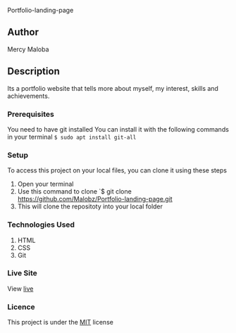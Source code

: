 

 Portfolio-landing-page
## Author
Mercy Maloba
## Description
Its a portfolio website that tells more about myself, my interest, skills and achievements.
### Prerequisites
You need to have git installed
You can install it with the following commands in your terminal
`$ sudo apt install git-all`
### Setup
To access this project on your local files, you can clone it using these steps
1. Open your terminal
1. Use this command to clone `$ git clone https://github.com/Malobz/Portfolio-landing-page.git
1. This will clone the repositoty into your local folder
### Technologies Used
1. HTML
1. CSS
1. Git
### Live Site
View [live](https://mercy-maloba.github.io/portfolio)
### Licence
This project is under the  [MIT](LICENSE) license